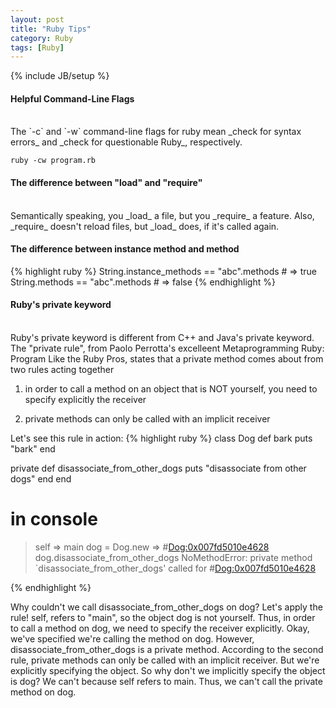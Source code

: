 ```yaml
---
layout: post
title: "Ruby Tips"
category: Ruby
tags: [Ruby]
---
```

{% include JB/setup %}

#### Helpful Command-Line Flags
<br />
The `-c` and `-w` command-line flags for ruby mean _check for syntax errors_ and _check for questionable Ruby_,
respectively.

    ruby -cw program.rb

#### The difference between "load" and "require"
<br />
Semantically speaking, you _load_ a file, but you _require_ a feature. Also, _require_ doesn't reload
files, but _load_ does, if it's called again.

#### The difference between instance method and method
{% highlight ruby %}
String.instance_methods == "abc".methods    # => true
String.methods == "abc".methods             # => false
{% endhighlight %}

#### Ruby's private keyword
<br />
Ruby's private keyword is different from C++ and Java's private keyword. The "private rule",
from Paolo Perrotta's excelleent Metaprogramming Ruby: Program Like the Ruby Pros, states that
a private method comes about from two rules acting together

1) in order to call a method on an object that is NOT yourself, you need to specify explicitly the receiver

2) private methods can only be called with an implicit receiver

Let's see this rule in action:
{% highlight ruby %}
class Dog
  def bark
    puts "bark"
  end

  private
  def disassociate_from_other_dogs
    puts "disassociate from other dogs"
  end
end

# in console
> self
=> main
> dog = Dog.new
=> #<Dog:0x007fd5010e4628>
> dog.disassociate_from_other_dogs
NoMethodError: private method `disassociate_from_other_dogs' called for #<Dog:0x007fd5010e4628>
> 
{% endhighlight %}

Why couldn't we call disassociate_from_other_dogs on dog? Let's apply the rule! self, refers to "main", so the object dog is not yourself. Thus, in order to call a method on dog, we need to specify the receiver explicitly.
Okay, we've specified we're calling the method on dog. However, disassociate_from_other_dogs is a private method. According to the second rule, private methods can only be called with an implicit receiver. But we're explicitly specifying the object. So why don't we implicitly specify the object is dog? We can't because self refers to main. Thus, we can't call the private method on dog.

